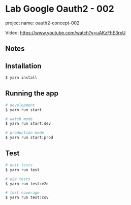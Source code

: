 # Lab Google Oauth2 - 002

project name: oauth2-concept-002

Video: https://www.youtube.com/watch?v=uAKzFhE3rxU


## Notes


## Installation

```bash
$ yarn install
```

## Running the app

```bash
# development
$ yarn run start

# watch mode
$ yarn run start:dev

# production mode
$ yarn run start:prod
```

## Test

```bash
# unit tests
$ yarn run test

# e2e tests
$ yarn run test:e2e

# test coverage
$ yarn run test:cov
```
